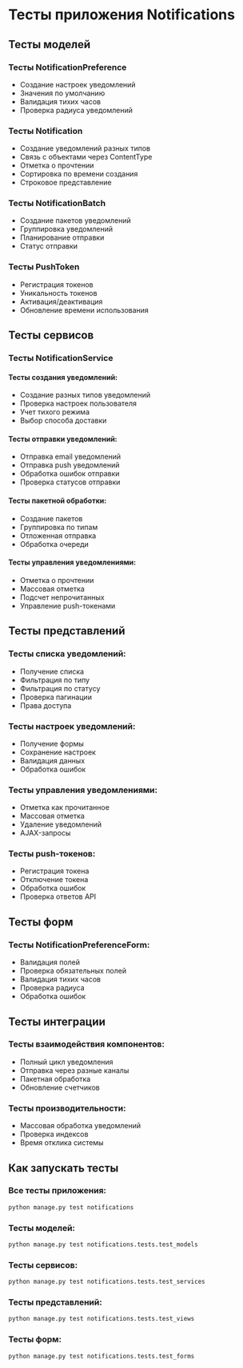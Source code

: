 # Тесты приложения Notifications

## Тесты моделей

### Тесты NotificationPreference
- Создание настроек уведомлений
- Значения по умолчанию
- Валидация тихих часов
- Проверка радиуса уведомлений

### Тесты Notification
- Создание уведомлений разных типов
- Связь с объектами через ContentType
- Отметка о прочтении
- Сортировка по времени создания
- Строковое представление

### Тесты NotificationBatch
- Создание пакетов уведомлений
- Группировка уведомлений
- Планирование отправки
- Статус отправки

### Тесты PushToken
- Регистрация токенов
- Уникальность токенов
- Активация/деактивация
- Обновление времени использования

## Тесты сервисов

### Тесты NotificationService

#### Тесты создания уведомлений:
- Создание разных типов уведомлений
- Проверка настроек пользователя
- Учет тихого режима
- Выбор способа доставки

#### Тесты отправки уведомлений:
- Отправка email уведомлений
- Отправка push уведомлений
- Обработка ошибок отправки
- Проверка статусов отправки

#### Тесты пакетной обработки:
- Создание пакетов
- Группировка по типам
- Отложенная отправка
- Обработка очереди

#### Тесты управления уведомлениями:
- Отметка о прочтении
- Массовая отметка
- Подсчет непрочитанных
- Управление push-токенами

## Тесты представлений

### Тесты списка уведомлений:
- Получение списка
- Фильтрация по типу
- Фильтрация по статусу
- Проверка пагинации
- Права доступа

### Тесты настроек уведомлений:
- Получение формы
- Сохранение настроек
- Валидация данных
- Обработка ошибок

### Тесты управления уведомлениями:
- Отметка как прочитанное
- Массовая отметка
- Удаление уведомлений
- AJAX-запросы

### Тесты push-токенов:
- Регистрация токена
- Отключение токена
- Обработка ошибок
- Проверка ответов API

## Тесты форм

### Тесты NotificationPreferenceForm:
- Валидация полей
- Проверка обязательных полей
- Валидация тихих часов
- Проверка радиуса
- Обработка ошибок

## Тесты интеграции

### Тесты взаимодействия компонентов:
- Полный цикл уведомления
- Отправка через разные каналы
- Пакетная обработка
- Обновление счетчиков

### Тесты производительности:
- Массовая обработка уведомлений
- Проверка индексов
- Время отклика системы

## Как запускать тесты

### Все тесты приложения:
```bash
python manage.py test notifications
```

### Тесты моделей:
```bash
python manage.py test notifications.tests.test_models
```

### Тесты сервисов:
```bash
python manage.py test notifications.tests.test_services
```

### Тесты представлений:
```bash
python manage.py test notifications.tests.test_views
```

### Тесты форм:
```bash
python manage.py test notifications.tests.test_forms
``` 